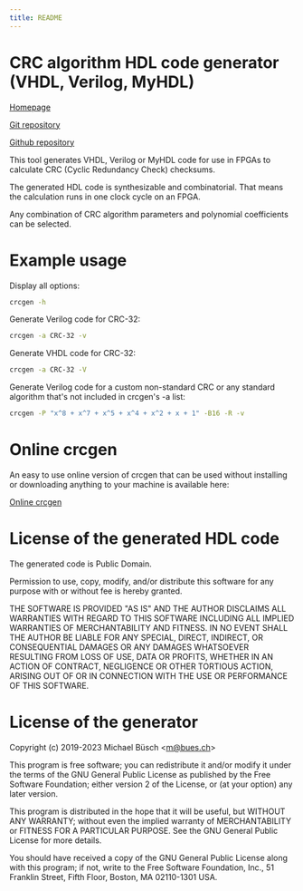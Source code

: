 ```yaml
---
title: README
---
```


# CRC algorithm HDL code generator (VHDL, Verilog, MyHDL)

[Homepage](https://bues.ch/h/crcgen)

[Git repository](https://bues.ch/cgit/crcgen.git)

[Github repository](https://github.com/mbuesch/crcgen)

This tool generates VHDL, Verilog or MyHDL code for use in FPGAs to
calculate CRC (Cyclic Redundancy Check) checksums.

The generated HDL code is synthesizable and combinatorial. That means
the calculation runs in one clock cycle on an FPGA.

Any combination of CRC algorithm parameters and polynomial coefficients
can be selected.

# Example usage

Display all options:

``` sh
crcgen -h
```

Generate Verilog code for CRC-32:

``` sh
crcgen -a CRC-32 -v
```

Generate VHDL code for CRC-32:

``` sh
crcgen -a CRC-32 -V
```

Generate Verilog code for a custom non-standard CRC or any standard
algorithm that\'s not included in crcgen\'s -a list:

``` sh
crcgen -P "x^8 + x^7 + x^5 + x^4 + x^2 + x + 1" -B16 -R -v
```

# Online crcgen

An easy to use online version of crcgen that can be used without
installing or downloading anything to your machine is available here:

[Online crcgen](https://bues.ch/h/crcgen)

# License of the generated HDL code

The generated code is Public Domain.

Permission to use, copy, modify, and/or distribute this software for any
purpose with or without fee is hereby granted.

THE SOFTWARE IS PROVIDED \"AS IS\" AND THE AUTHOR DISCLAIMS ALL
WARRANTIES WITH REGARD TO THIS SOFTWARE INCLUDING ALL IMPLIED WARRANTIES
OF MERCHANTABILITY AND FITNESS. IN NO EVENT SHALL THE AUTHOR BE LIABLE
FOR ANY SPECIAL, DIRECT, INDIRECT, OR CONSEQUENTIAL DAMAGES OR ANY
DAMAGES WHATSOEVER RESULTING FROM LOSS OF USE, DATA OR PROFITS, WHETHER
IN AN ACTION OF CONTRACT, NEGLIGENCE OR OTHER TORTIOUS ACTION, ARISING
OUT OF OR IN CONNECTION WITH THE USE OR PERFORMANCE OF THIS SOFTWARE.

# License of the generator

Copyright (c) 2019-2023 Michael Büsch \<<m@bues.ch>\>

This program is free software; you can redistribute it and/or modify it
under the terms of the GNU General Public License as published by the
Free Software Foundation; either version 2 of the License, or (at your
option) any later version.

This program is distributed in the hope that it will be useful, but
WITHOUT ANY WARRANTY; without even the implied warranty of
MERCHANTABILITY or FITNESS FOR A PARTICULAR PURPOSE. See the GNU General
Public License for more details.

You should have received a copy of the GNU General Public License along
with this program; if not, write to the Free Software Foundation, Inc.,
51 Franklin Street, Fifth Floor, Boston, MA 02110-1301 USA.
